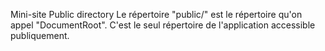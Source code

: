  Mini-site
Public directory
Le répertoire "public/" est le répertoire qu'on appel "DocumentRoot". C'est le seul répertoire de l'application accessible publiquement.